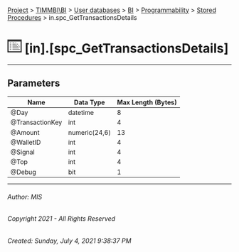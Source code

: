 #### 

[Project](../../../../../index.md) > [TIMMBI\\BI](../../../../index.md) > [User databases](../../../index.md) > [BI](../../index.md) > [Programmability](../index.md) > [Stored Procedures](Stored_Procedures.md) > in.spc_GetTransactionsDetails

# ![Stored Procedures](../../../../../Images/StoredProcedure32.png) [in].[spc_GetTransactionsDetails]

---

## <a name="#parameters"></a>Parameters

| Name | Data Type | Max Length (Bytes) |
|---|---|---|
| @Day | datetime | 8 |
| @TransactionKey | int | 4 |
| @Amount | numeric(24,6) | 13 |
| @WalletID | int | 4 |
| @Signal | int | 4 |
| @Top | int | 4 |
| @Debug | bit | 1 |


---

###### Author:  MIS

###### Copyright 2021 - All Rights Reserved

###### Created: Sunday, July 4, 2021 9:38:37 PM

